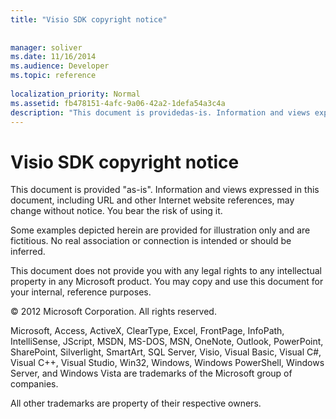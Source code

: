 ```yaml
---
title: "Visio SDK copyright notice"
 
 
manager: soliver
ms.date: 11/16/2014
ms.audience: Developer
ms.topic: reference
 
localization_priority: Normal
ms.assetid: fb478151-4afc-9a06-42a2-1defa54a3c4a
description: "This document is providedas-is. Information and views expressed in this document, including URL and other Internet website references, may change without notice. You bear the risk of using it."
---
```


# Visio SDK copyright notice

This document is provided "as-is". Information and views expressed in this document, including URL and other Internet website references, may change without notice. You bear the risk of using it. 
  
Some examples depicted herein are provided for illustration only and are fictitious. No real association or connection is intended or should be inferred.
  
This document does not provide you with any legal rights to any intellectual property in any Microsoft product. You may copy and use this document for your internal, reference purposes. 
  
© 2012 Microsoft Corporation. All rights reserved.
  
Microsoft, Access, ActiveX, ClearType, Excel, FrontPage, InfoPath, IntelliSense, JScript, MSDN, MS-DOS, MSN, OneNote, Outlook, PowerPoint, SharePoint, Silverlight, SmartArt, SQL Server, Visio, Visual Basic, Visual C#, Visual C++, Visual Studio, Win32, Windows, Windows PowerShell, Windows Server, and Windows Vista are trademarks of the Microsoft group of companies.
  
All other trademarks are property of their respective owners.
  


